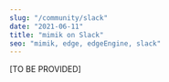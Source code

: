 ```yaml
---
slug: "/community/slack"
date: "2021-06-11"
title: "mimik on Slack"
seo: "mimik, edge, edgeEngine, slack"
---
```


[TO BE PROVIDED]